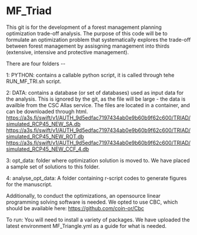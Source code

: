 # MF_Triad

This git is for the development of a forest management planning optimization trade-off analysis. The purpose of this code will be to formulate an optimization problem that systematically explores the trade-off between forest management by assisgning management into thirds (extensive, intensive and protective management).

There are four  folders -- 

1: PYTHON: contains a callable python script, it is called through tehe RUN_MF_TRI.sh script.

2: DATA: contains a database (or set of databases) used as input data for the analysis. This is ignored by the git, as the file will be large - the data is availble from the CSC Allas service. The files are located in a container, and can be downloaded through html.
https://a3s.fi/swift/v1/AUTH_9d5edfac7197434ab0e9b60b9f62c600/TRIAD/simulated_RCP45_NEW_SA.db
https://a3s.fi/swift/v1/AUTH_9d5edfac7197434ab0e9b60b9f62c600/TRIAD/simulated_RCP45_NEW_ROT.db
https://a3s.fi/swift/v1/AUTH_9d5edfac7197434ab0e9b60b9f62c600/TRIAD/simulated_RCP45_NEW_CCF_4.db

3: opt_data: folder where optimization solution is moved to. We have placed a sample set of solutions to this folder.

4: analyse_opt_data: A folder containing r-script codes to generate figures for the manuscript.

Additionally, to conduct the optimizations, an opensource linear programming solving software is needed. We opted to use CBC, which should be available here: https://github.com/coin-or/Cbc

To run: You will need to install a variety of packages. We have uploaded the latest environment MF_Triangle.yml as a guide for what is needed.
